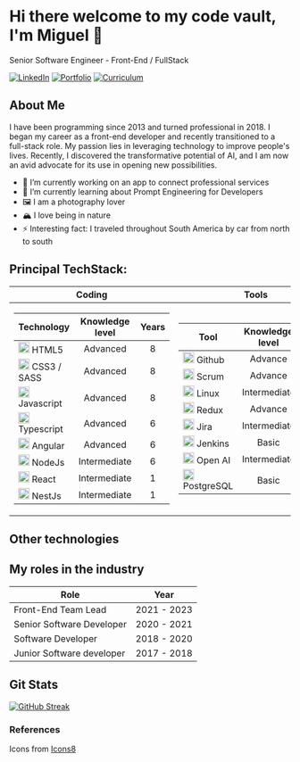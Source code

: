 # Hi there welcome to my code vault, I'm Miguel 👋
Senior Software Engineer - Front-End / FullStack

[![LinkedIn](https://img.shields.io/badge/-MiguelALopez-378CE7?style=flat-square&logo=Linkedin&logoColor=white&link=https://www.linkedin.com/in/miguelalopezf/)](https://www.linkedin.com/in/miguelalopezf/)
[![Portfolio](https://img.shields.io/badge/Portfolio-3E4750.svg?&style=flat-square&logo=Google-Chrome&logoColor=white&link=https://MiguelALopez.com/)](https://MiguelALopez.com)
[![Curriculum](https://img.shields.io/badge/CV-4989CC?style=flat-square&logo=Read.cv&link=assets%2FMiguel_Lopez_CV.pdf)](https://acrobat.adobe.com/id/urn:aaid:sc:VA6C2:9d6e0ef2-05fc-4d43-973c-83027291a0d2)

<!-- Banner here -->
## About Me
I have been programming since 2013 and turned professional in 2018. I began my career as a front-end developer and
recently transitioned to a full-stack role. My passion lies in leveraging technology to improve people's lives.
Recently, I discovered the transformative potential of AI, and I am now an avid advocate for its use in opening new
possibilities.

- 🔭 I’m currently working on an app to connect professional services
- 🌱 I’m currently learning about Prompt Engineering for Developers
- 🖼️ I am a photography lover
- 🏔️ I love being in nature
- ⚡ Interesting fact: I traveled throughout South America by car from north to south

## Principal TechStack:
<table>
<thead>
<tr>
<th>Coding</th>
<th>Tools</th>
</tr>
</thead>
<td>

| Technology                                                                                                           |  Knowledge level  | Years |
|----------------------------------------------------------------------------------------------------------------------|:-----------------:|:-----:|
| <img style="width: 20px;" src="https://img.icons8.com/?size=100&id=20909&format=png&color=000000"> HTML5             |     Advanced      |   8   |
| <img style="width: 20px;" src="https://img.icons8.com/?size=100&id=21278&format=png&color=000000"> CSS3 / SASS       |     Advanced      |   8   |
| <img style="width: 20px;" src="https://img.icons8.com/?size=100&id=108784&format=png&color=000000"> Javascript       |     Advanced      |   8   |
| <img style="width: 20px;" src="https://img.icons8.com/?size=100&id=uJM6fQYqDaZK&format=png&color=000000"> Typescript |     Advanced      |   6   |
| <img style="width: 20px;" src="https://img.icons8.com/?size=100&id=l9a5tcSnBwcf&format=png&color=000000"> Angular    |     Advanced      |   6   |
| <img style="width: 20px;" src="https://img.icons8.com/?size=100&id=hsPbhkOH4FMe&format=png&color=000000"> NodeJs     |   Intermediate    |   6   |
| <img style="width: 20px;" src="https://img.icons8.com/?size=100&id=asWSSTBrDlTW&format=png&color=000000"> React      |   Intermediate    |   1   |
| <img style="width: 20px;" src="https://img.icons8.com/?size=100&id=9ESZMOeUioJS&format=png&color=000000"> NestJs     |   Intermediate    |   1   |
</td>
<td>

| Tool                                                                                                             | Knowledge level | Years |
|------------------------------------------------------------------------------------------------------------------|:---------------:|:-----:|
| <img style="width: 20px;" src="https://img.icons8.com/?size=100&id=12599&format=png&color=FFFFFF"> Github        |     Advance     |  10   |
| <img style="width: 20px;" src="https://img.icons8.com/?size=100&id=k4SAqzJXFbZY&format=png&color=000000"> Scrum  |     Advance     |   6   |
| <img style="width: 20px;" src="https://img.icons8.com/?size=100&id=17842&format=png&color=000000"> Linux         |  Intermediate   |   5   |
| <img style="width: 20px;" src="https://img.icons8.com/?size=100&id=3VGtaw5gCc8T&format=png&color=000000"> Redux  |     Advance     |   4   |
| <img style="width: 20px;" src="https://img.icons8.com/?size=100&id=oROcPah5ues6&format=png&color=000000"> Jira   |  Intermediate   |   4   |
| <img style="width: 20px;" src="https://img.icons8.com/?size=100&id=39292&format=png&color=000000"> Jenkins       |      Basic      |   4   |
| <img style="width: 20px;" src="https://img.icons8.com/?size=100&id=FBO05Dys9QCg&format=png&color=FFFFFF"> Open AI |  Intermediate   |   1   |
| <img style="width: 20px;" src="https://img.icons8.com/?size=100&id=38561&format=png&color=000000"> PostgreSQL    |      Basic      |   1   |

</td>
</table>

## Other technologies

## My roles in the industry
| Role                      | Year        |
|---------------------------|-------------|
| Front-End Team Lead       | 2021 - 2023 |
| Senior Software Developer | 2020 - 2021 |
| Software Developer        | 2018 - 2020 |
| Junior Software developer | 2017 - 2018 |

## Git Stats
[![GitHub Streak](https://streak-stats.demolab.com?user=MiguelALopez&theme=dark&exclude_days=Sun%2CSat&background=EB545400)](https://git.io/streak-stats)

<!--
Years of service

commits in this year

tech stats
-->

### References
Icons from  <a target="_blank" href="https://icons8.com">Icons8</a>

